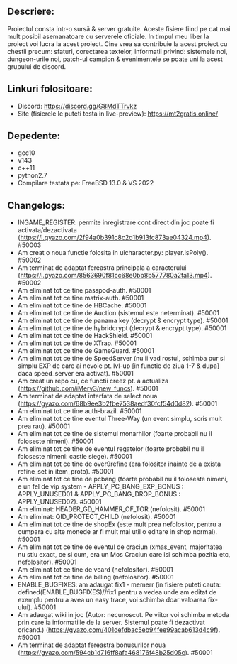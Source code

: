  ## Descriere:
 Proiectul consta intr-o sursă & server gratuite. Aceste fisiere fiind pe cat mai mult posibil asemanatoare cu serverele oficiale. In timpul meu liber la proiect voi lucra la acest proiect. Cine vrea sa contribuie la acest proiect cu chestii precum: sfaturi, corectarea textelor, informatii privind: sistemele noi, dungeon-urile noi, patch-ul campion & evenimentele se poate uni la acest grupului de discord.
 
 ## Linkuri folositoare:
 - Discord: https://discord.gg/G8MdTTrvkz
 - Site (fisierele le puteti testa in live-preview): https://mt2gratis.online/ 
 
## Depedente:
 - gcc10
 - v143
 - c++11
 - python2.7
 - Compilare testata pe: FreeBSD 13.0 & VS 2022
 
 ## Changelogs:
 - INGAME_REGISTER: permite inregistrare cont direct din joc poate fi activata/dezactivata (https://i.gyazo.com/2f94a0b391c8c2d1b913fc873ae04324.mp4). #50003
 - Am creat o noua functie folosita in uicharacter.py: player.IsPoly(). #50002
 - Am terminat de adaptat fereastra principala a caracterului (https://i.gyazo.com/8563690f81cc68e0bb8b577780a2fa13.mp4). #50002
 - Am eliminat tot ce tine passpod-auth. #50001
 - Am eliminat tot ce tine matrix-auth. #50001
 - Am eliminat tot ce tine de HBCache. #50001
 - Am eliminat tot ce tine de Auction (sistemul este neterminat). #50001
 - Am eliminat tot ce tine de panama key (decrypt & encrypt type). #50001
 - Am eliminat tot ce tine de hybridcrypt (decrypt & encrypt type). #50001
 - Am eliminat tot ce tine de HackShield. #50001
 - Am eliminat tot ce tine de XTrap. #50001
 - Am eliminat tot ce tine de GameGuard. #50001
 - Am eliminat tot ce tine de SpeedServer (nu ii vad rostul, schimba pur si simplu EXP de care ai nevoie pt. lvl-up [in functie de ziua 1-7 & dupa] daca speed_server era activat). #50001
 - Am creat un repo cu, ce functii creez pt. a actualiza (https://github.com/iMerv3/new_funcs). #50001
 - Am terminat de adaptat interfata de select noua (https://gyazo.com/68b9ee3b2fbe7538aedf30fcf54d0d82). #50001
 - Am eliminat tot ce tine auth-brazil. #50001
 - Am eliminat tot ce tine eventul Three-Way (un event simplu, scris mult prea rau). #50001
 - Am eliminat tot ce tine de sistemul monarhilor (foarte probabil nu il foloseste nimeni). #50001
 - Am eliminat tot ce tine de eventul regatelor (foarte probabil nu il foloseste nimeni: castle siege). #50001
 - Am eliminat tot ce tine de over9refine (era folositor inainte de a exista refine_set in item_proto). #50001
 - Am eliminat tot ce tine de pcbang (foarte probabil nu il foloseste nimeni, e un fel de vip system - APPLY_PC_BANG_EXP_BONUS : APPLY_UNUSED01 & APPLY_PC_BANG_DROP_BONUS : APPLY_UNUSED02). #50001
 - Am eliminat: HEADER_GD_HAMMER_OF_TOR (nefolosit). #50001
 - Am eliminat: QID_PROTECT_CHILD (nefolosit). #50001
 - Am eliminat tot ce tine de shopEx (este mult prea nefolositor, pentru a cumpara cu alte monede ar fi mult mai util o editare in shop normal). #50001
 - Am eliminat tot ce tine de eventul de craciun (xmas_event, majoritatea nu stiu exact, ce si cum, era un Mos Craciun care isi schimba pozitia etc, nefolositor). #50001
 - Am eliminat tot ce tine de vcard (nefolositor). #50001
 - Am eliminat tot ce tine de billing (nefolositor). #50001
 - ENABLE_BUGFIXES: am adaugat fix1 - memerr (in fisiere puteti cauta: defined(ENABLE_BUGFIXES)//fix1 pentru a vedea unde am editat de exemplu pentru a avea un easy trace, voi schimba doar valoarea fix-ului). #50001
 - Am adaugat wiki in joc (Autor: necunoscut. Pe viitor voi schimba metoda prin care ia informatiile de la server. Sistemul poate fi dezactivat oricand.) (https://gyazo.com/401defdbac5eb94fee99acab613d4c9f). #50001
 - Am terminat de adaptat fereastra bonusurilor noua (https://gyazo.com/594cb1d716ff8afa468176f48b25d05c). #50001

